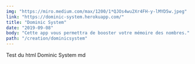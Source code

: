 ```yaml
---
img: "https://miro.medium.com/max/1200/1*QJOs4wu2Xr4FH-y-lMYD5w.jpeg"
link: "https://dominic-system.herokuapp.com/"
title: "Dominic System"
date: "2019-09-08"
body: "Cette app vous permettra de booster votre mémoire des nombres."
path: "/creation/dominicsystem"
---
```


Test du html Dominic System md
